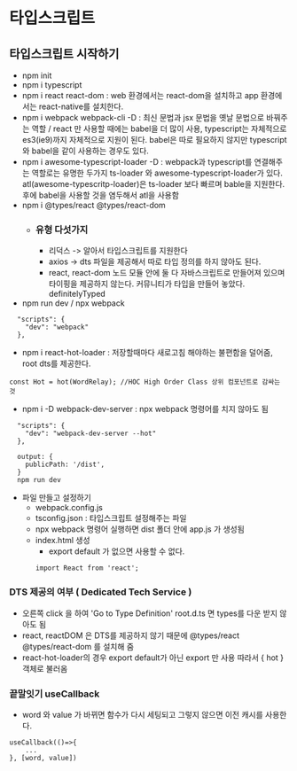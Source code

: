 # 타입스크립트

## 타입스크립트 시작하기

* npm init
* npm i typescript
* npm i react react-dom : web 환경에서는 react-dom을 설치하고 app 환경에서는 react-native를 설치한다.
* npm i webpack webpack-cli -D : 최신 문법과 jsx 문법을 옛날 문법으로 바꿔주는 역할 / react 만 사용할 때에는 babel을 더 많이 사용, typescript는 자체적으로 es3(ie9)까지 자체적으로 지원이 된다. babel은 따로 필요하지 않지만 typescript와 babel을 같이 사용하는 경우도 있다. 
* npm i awesome-typescript-loader -D : webpack과 typescript를 연결해주는 역할로는 유명한 두가지 ts-loader 와 awesome-typescript-loader가 있다. atl(awesome-typescritp-loader)은 ts-loader 보다 빠르며 bable을 지원한다. 후에 babel을 사용할 것을 염두해서 atl을 사용함
* npm i @types/react @types/react-dom
    * ### 유형 다섯가지
        * 리덕스 -> 알아서 타입스크립트를 지원한다
        * axios -> dts 파일을 제공해서 따로 타입 정의를 하지 않아도 된다. 
        * react, react-dom 노드 모듈 안에 둘 다 자바스크립트로 만들어져 있으며 타이핑을 제공하지 않는다. 커뮤니티가 타입을 만들어 놓았다. definitelyTyped
* npm run dev / npx webpack
```
  "scripts": {
    "dev": "webpack"
  },
```
* npm i react-hot-loader : 저장할때마다 새로고침 해야하는 불편함을 덜어줌, root dts를 제공한다.
```
const Hot = hot(WordRelay); //HOC High Order Class 상위 컴포넌트로 감싸는 것
```
* npm i -D webpack-dev-server : npx webpack 명령어를 치지 않아도 됨
```
  "scripts": {
    "dev": "webpack-dev-server --hot"
  },

  output: {
    publicPath: '/dist',
  }
  npm run dev
```
* 파일 만들고 설정하기
    * webpack.config.js 
    * tsconfig.json : 타입스크립트 설정해주는 파일
    * npx webpack 명령어 실행하면 dist 폴더 안에 app.js 가 생성됨
    * index.html 생성
        * export default 가 없으면 사용할 수 없다. 
        ```
        import React from 'react';
        ```

### DTS 제공의 여부 ( Dedicated Tech Service )
* 오른쪽 click 을 하여 'Go to Type Definition' root.d.ts 면 types를 다운 받지 않아도 됨
* react, reactDOM 은 DTS를 제공하지 않기 때문에 @types/react @types/react-dom 를 설치해 줌
* react-hot-loader의 경우 export default가 아닌 export 만 사용 따라서 { hot } 객체로 불러옴

### 끝말잇기 useCallback 
* word 와 value 가 바뀌면 함수가 다시 세팅되고 그렇지 않으면 이전 캐시를 사용한다.
```
useCallback(()=>{
    ...
}, [word, value])
```
